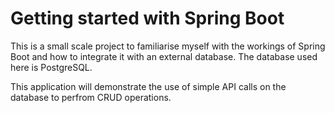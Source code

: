 # Getting started with Spring Boot
This is a small scale project to familiarise myself with the workings of Spring Boot and how to integrate it with an external database.
The database used here is PostgreSQL.

This application will demonstrate the use of simple API calls on the database to perfrom CRUD operations.
